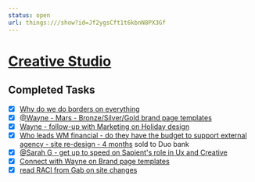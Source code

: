 ```yaml
---
status: open
url: things:///show?id=Jf2ygsCft1t6kbnN8PX3Gf
---
```


# [Creative Studio](things:///show?id=Jf2ygsCft1t6kbnN8PX3Gf)

## Completed Tasks

- [x] [Why do we do borders on everything](things:///show?id=Wczq87orQYoUVqyjChfSTe)
- [x] [@Wayne - Mars - Bronze/Silver/Gold brand page templates](things:///show?id=kJyoPfhuBvPCAow1R9GFr)
- [x] [Wayne - follow-up with Marketing on Holiday design](things:///show?id=QAy4yyZbWHyRhSJndiWtD3)
- [x] [Who leads WM financial - do they have the budget to support external agency - site re-design - 4 months](things:///show?id=PhFjqcYPFtmV7d9FovJ65C)
	sold to Duo bank 
- [x] [@Sarah G - get up to speed on Sapient's role in Ux and Creative](things:///show?id=N3yhhzVr6ZJco1FN6NqY7S)
- [x] [Connect with Wayne on Brand page templates](things:///show?id=35sQ16egeuFaHg5k2piVAD)
- [x] [read RACI from Gab on site changes](things:///show?id=U5SJbYvtB1YUtpRoj4YSZ5)